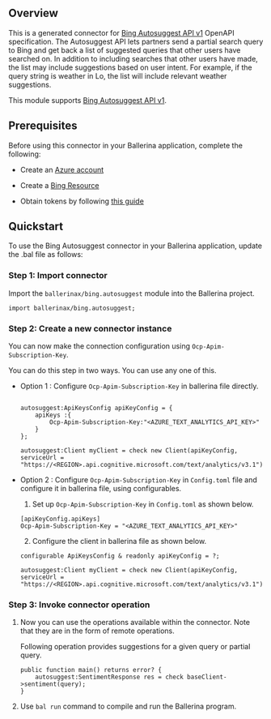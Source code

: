 ## Overview

This is a generated connector for [Bing Autosuggest API v1](https://www.microsoft.com/en-us/bing/apis/bing-autosuggest-api) OpenAPI specification.
The Autosuggest API lets partners send a partial search query to Bing and get back a list of suggested queries that other users have searched on. 
In addition to including searches that other users have made, the list may include suggestions based on user intent. 
For example, if the query string is weather in Lo, the list will include relevant weather suggestions.

This module supports [Bing Autosuggest API v1](https://www.microsoft.com/en-us/bing/apis/bing-autosuggest-api).

## Prerequisites

Before using this connector in your Ballerina application, complete the following:

* Create an [Azure account](https://docs.microsoft.com/en-us/learn/modules/create-an-azure-account/)

* Create a [Bing Resource](https://portal.azure.com/#create/microsoft.bingsearch)

* Obtain tokens by following [this guide](https://docs.microsoft.com/en-us/azure/storage/common/storage-account-keys-manage?tabs=azure-portal)

## Quickstart

To use the Bing Autosuggest connector in your Ballerina application, update the .bal file as follows:

### Step 1: Import connector
Import the `ballerinax/bing.autosuggest` module into the Ballerina project.
```ballerina
import ballerinax/bing.autosuggest;
```

### Step 2: Create a new connector instance
You can now make the connection configuration using `Ocp-Apim-Subscription-Key`.

You can do this step in two ways. You can use any one of this.

- Option 1 :
    Configure `Ocp-Apim-Subscription-Key` in ballerina file directly. 

    ```ballerina
    
    autosuggest:ApiKeysConfig apiKeyConfig = {
        apiKeys :{
            Ocp-Apim-Subscription-Key:"<AZURE_TEXT_ANALYTICS_API_KEY>"
        }
    };

    autosuggest:Client myClient = check new Client(apiKeyConfig, serviceUrl = "https://<REGION>.api.cognitive.microsoft.com/text/analytics/v3.1");

    ```

- Option 2 :
    Configure `Ocp-Apim-Subscription-Key` in `Config.toml` file and configure it in ballerina file, using configurables. 

    1. Set up `Ocp-Apim-Subscription-Key` in `Config.toml` as shown below.
    ```
    [apiKeyConfig.apiKeys]
    Ocp-Apim-Subscription-Key = "<AZURE_TEXT_ANALYTICS_API_KEY>"
    ```

    2. Configure the client in ballerina file as shown below.
    ```ballerina
    configurable ApiKeysConfig & readonly apiKeyConfig = ?;

    autosuggest:Client myClient = check new Client(apiKeyConfig, serviceUrl = "https://<REGION>.api.cognitive.microsoft.com/text/analytics/v3.1");
    ```

### Step 3: Invoke connector operation
1. Now you can use the operations available within the connector. Note that they are in the form of remote operations.

    Following operation provides suggestions for a given query or partial query.

    ```ballerina
    public function main() returns error? {
        autosuggest:SentimentResponse res = check baseClient->sentiment(query);
    }
    ```

2. Use `bal run` command to compile and run the Ballerina program.
